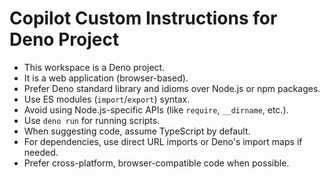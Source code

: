 # Copilot Custom Instructions for Deno Project

- This workspace is a Deno project.
- It is a web application (browser-based).
- Prefer Deno standard library and idioms over Node.js or npm packages.
- Use ES modules (`import`/`export`) syntax.
- Avoid using Node.js-specific APIs (like `require`, `__dirname`, etc.).
- Use `deno run` for running scripts.
- When suggesting code, assume TypeScript by default.
- For dependencies, use direct URL imports or Deno's import maps if needed.
- Prefer cross-platform, browser-compatible code when possible.
